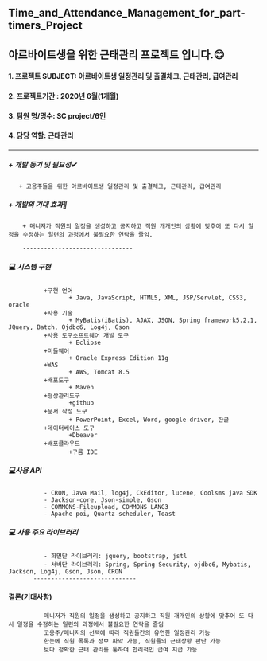 ## Time_and_Attendance_Management_for_part-timers_Project
아르바이트생을 위한 근태관리 프로젝트 입니다.😊
-----------
#### 1. 프로젝트 SUBJECT: 아르바이트생 일정관리 및 출결체크, 근태관리, 급여관리
#### 2. 프로젝트기간 : 2020년 6월(1개월)
#### 3. 팀원 명/명수: SC project/6인
#### 4. 담당 역할: 근태관리
------------

##### + 개발 동기 및 필요성✔
       + 고용주들을 위한 아르바이트생 일정관리 및 출결체크, 근태관리, 급여관리
##### + 개발의 기대 효과👀
        + 매니저가 직원의 일정을 생성하고 공지하고 직원 개개인의 상황에 맞추어 또 다시 일정을 수정하는 일련의 과정에서 불필요한 연락을 줄임.
        
        -------------------------------
  ##### 💻 시스템 구현
              +구현 언어
                     + Java, JavaScript, HTML5, XML, JSP/Servlet, CSS3, oracle
              +사용 기술
                     + MyBatis(iBatis), AJAX, JSON, Spring framework5.2.1, JQuery, Batch, Ojdbc6, Log4j, Gson
              +사용 도구소프트웨어 개발 도구
                     + Eclipse
              +미들웨어
                     + Oracle Express Edition 11g
              +WAS
                     + AWS, Tomcat 8.5
              +배포도구
                     + Maven
              +형상관리도구
                     +github
              +문서 작성 도구
                     + PowerPoint, Excel, Word, google driver, 한글
              +데이터베이스 도구
                     +Dbeaver
              +배포클라우드
                     +구름 IDE
                  
                  
   ##### 💻사용 API
         
              - CRON, Java Mail, log4j, CkEditor, lucene, Coolsms java SDK
              - Jackson-core, Json-simple, Gson
              - COMMONS-Fileupload, COMMONS LANG3
              - Apache poi, Quartz-scheduler, Toast
              
        
        
   ##### 💻 사용 주요 라이브러리
          
              - 화면단 라이브러리: jquery, bootstrap, jstl
              - 서버단 라이브러리: Spring, Spring Security, ojdbc6, Mybatis, Jackson, Log4j, Gson, Json, CRON
           -----------------------------   
              
  #### 결론(기대사항)
              매니저가 직원의 일정을 생성하고 공지하고 직원 개개인의 상황에 맞추어 또 다시 일정을 수정하는 일련의 과정에서 불필요한 연락을 줄임
              고용주/매니저의 선택에 따라 직원들간의 유연한 일정관리 가능
              한눈에 직원 목록과 정보 파악 가능, 직원들의 근태상황 판단 가능
              보다 정확한 근태 관리를 통하여 합리적인 급여 지급 가능
              
              
              
